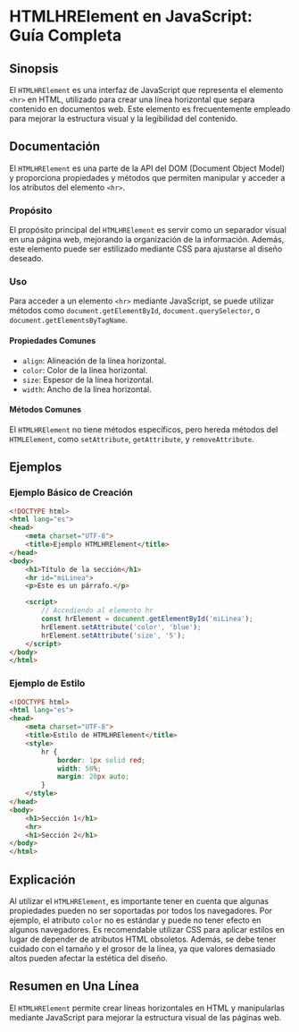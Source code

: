<!--
Meta Description: # HTMLHRElement en JavaScript: Guía Completa ## Sinopsis El `HTMLHRElement` es una interfaz de JavaScript que representa el elemento `<hr>` en HTML, u...
Meta Keywords: html, htmlhrelement, línea, elemento, para
-->

# HTMLHRElement en JavaScript: Guía Completa

## Sinopsis
El `HTMLHRElement` es una interfaz de JavaScript que representa el elemento `<hr>` en HTML, utilizado para crear una línea horizontal que separa contenido en documentos web. Este elemento es frecuentemente empleado para mejorar la estructura visual y la legibilidad del contenido.

## Documentación
El `HTMLHRElement` es una parte de la API del DOM (Document Object Model) y proporciona propiedades y métodos que permiten manipular y acceder a los atributos del elemento `<hr>`. 

### Propósito
El propósito principal del `HTMLHRElement` es servir como un separador visual en una página web, mejorando la organización de la información. Además, este elemento puede ser estilizado mediante CSS para ajustarse al diseño deseado.

### Uso
Para acceder a un elemento `<hr>` mediante JavaScript, se puede utilizar métodos como `document.getElementById`, `document.querySelector`, o `document.getElementsByTagName`.

#### Propiedades Comunes
- `align`: Alineación de la línea horizontal.
- `color`: Color de la línea horizontal.
- `size`: Espesor de la línea horizontal.
- `width`: Ancho de la línea horizontal.

#### Métodos Comunes
El `HTMLHRElement` no tiene métodos específicos, pero hereda métodos del `HTMLElement`, como `setAttribute`, `getAttribute`, y `removeAttribute`.

## Ejemplos

### Ejemplo Básico de Creación
```html
<!DOCTYPE html>
<html lang="es">
<head>
    <meta charset="UTF-8">
    <title>Ejemplo HTMLHRElement</title>
</head>
<body>
    <h1>Título de la sección</h1>
    <hr id="miLinea">
    <p>Este es un párrafo.</p>

    <script>
        // Accediendo al elemento hr
        const hrElement = document.getElementById('miLinea');
        hrElement.setAttribute('color', 'blue');
        hrElement.setAttribute('size', '5');
    </script>
</body>
</html>
```

### Ejemplo de Estilo
```html
<!DOCTYPE html>
<html lang="es">
<head>
    <meta charset="UTF-8">
    <title>Estilo de HTMLHRElement</title>
    <style>
        hr {
            border: 1px solid red;
            width: 50%;
            margin: 20px auto;
        }
    </style>
</head>
<body>
    <h1>Sección 1</h1>
    <hr>
    <h1>Sección 2</h1>
</body>
</html>
```

## Explicación
Al utilizar el `HTMLHRElement`, es importante tener en cuenta que algunas propiedades pueden no ser soportadas por todos los navegadores. Por ejemplo, el atributo `color` no es estándar y puede no tener efecto en algunos navegadores. Es recomendable utilizar CSS para aplicar estilos en lugar de depender de atributos HTML obsoletos. Además, se debe tener cuidado con el tamaño y el grosor de la línea, ya que valores demasiado altos pueden afectar la estética del diseño.

## Resumen en Una Línea
El `HTMLHRElement` permite crear líneas horizontales en HTML y manipularlas mediante JavaScript para mejorar la estructura visual de las páginas web.
